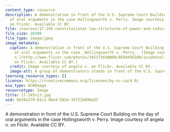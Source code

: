 ```yaml
---
content_type: resource
description: A demonstration in front of the U.S. Supreme Court Building on the day
  of oral arguments in the case Hollingsworth v. Perry. Image courtesy of angela n.
  on Flickr. Available CC BY.
file: /courses/17-245-constitutional-law-structures-of-power-and-individual-rights-spring-2013/6628a27961c20be4502419721b890a33_17-245s13.jpg
file_size: 26398
file_type: image/jpeg
image_metadata:
  caption: A demonstration in front of the U.S. Supreme Court Building on the day
    of oral arguments in the case _Hollingsworth v. Perry_. (Image courtesy of [angela
    n.](http://www.flickr.com/photos/34517103@N00/8594456108/in/photolist-e6sQnJ-e6sRgW)
    on Flickr. Available CC BY.)
  credit: Image courtesy of angela n. on Flickr. Available CC BY.
  image-alt: A group of demonstrators stands in front of the U.S. Supreme Court Building.
learning_resource_types: []
license: https://creativecommons.org/licenses/by-nc-sa/4.0/
ocw_type: OCWImage
resourcetype: Image
title: 17-245s13.jpg
uid: 6628a279-61c2-0be4-5024-19721b890a33
---
```

A demonstration in front of the U.S. Supreme Court Building on the day of oral arguments in the case Hollingsworth v. Perry. Image courtesy of angela n. on Flickr. Available CC BY.